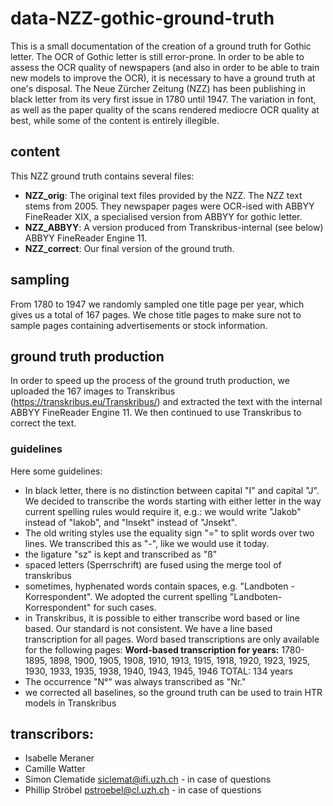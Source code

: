 # data-NZZ-gothic-ground-truth

This is a small documentation of the creation of a ground truth for Gothic letter. The OCR of Gothic letter is still error-prone. In order to be able to assess the OCR quality of newspapers (and also in order to be able to train new models to improve the OCR), it is necessary to have a ground truth at one's disposal. The Neue Zürcher Zeitung (NZZ) has been publishing in black letter from its very first issue in 1780 until 1947. The variation in font, as well as the paper quality of the scans rendered mediocre OCR quality at best, while some of the content is entirely illegible.

## content
This NZZ ground truth contains several files:
 - <b>NZZ_orig</b>: The original text files provided by the NZZ. The NZZ text stems from 2005. They newspaper pages were OCR-ised with ABBYY FineReader XIX, a specialised version from ABBYY for gothic letter.
 - <b>NZZ_ABBYY</b>: A version produced from Transkribus-internal (see below) ABBYY FineReader Engine 11.
 - <b>NZZ_correct</b>: Our final version of the ground truth.

## sampling
From 1780 to 1947 we randomly sampled one title page per year, which gives us a total of 167 pages. We chose title pages to make sure not to sample pages containing advertisements or stock information.

## ground truth production
In order to speed up the process of the ground truth production, we uploaded the 167 images to Transkribus (<url>https://transkribus.eu/Transkribus/</url>) and extracted the text with the internal ABBYY FineReader Engine 11. We then continued to use Transkribus to correct the text.

### guidelines
Here some guidelines:
 - In black letter, there is no distinction between capital "I" and capital "J". We decided to transcribe the words starting with either letter in the way current spelling rules would require it, e.g.: we would write "Jakob" instead of "Iakob", and "Insekt" instead of "Jnsekt".
 - The old writing styles use the equality sign "=" to split words over two lines. We transcribed this as "-", like we would use it today.
 - the ligature "sz" is kept and transcribed as "ß"
 - spaced letters (Sperrschrift) are fused using the merge tool of transkribus
 - sometimes, hyphenated words contain spaces, e.g. "Landboten - Korrespondent". We adopted the current spelling "Landboten-Korrespondent" for such cases.
 - in Transkribus, it is possible to either transcribe word based or line based. Our standard is not consistent. We have a line based transcription for all pages. Word based transcriptions are only available for the following pages: **Word-based transcription for years:**
1780-1895, 1898, 1900, 1905, 1908, 1910, 1913, 1915, 1918, 1920, 1923, 1925, 1930, 1933, 1935, 1938, 1940, 1943, 1945, 1946
TOTAL: 134 years
 - The occurrence "N°" was always transcribed as "Nr."
 - we corrected all baselines, so the ground truth can be used to train HTR models in Transkribus


## transcribors:
 - Isabelle Meraner
 - Camille Watter
 - Simon Clematide siclemat@ifi.uzh.ch - in case of questions
 - Phillip Ströbel pstroebel@cl.uzh.ch - in case of questions

